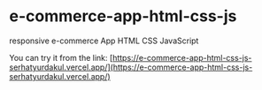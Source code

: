 # e-commerce-app-html-css-js
 responsive e-commerce App HTML CSS JavaScript

You can try it from the link:
[https://e-commerce-app-html-css-js-serhatyurdakul.vercel.app/](https://e-commerce-app-html-css-js-serhatyurdakul.vercel.app/)